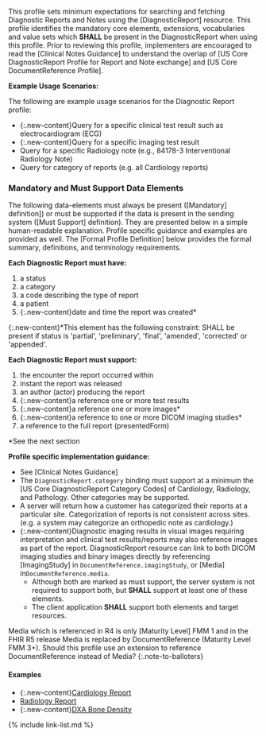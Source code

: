 ﻿
This profile sets minimum expectations for searching and fetching Diagnostic Reports and Notes using the [DiagnosticReport] resource. This profile identifies the mandatory core elements, extensions, vocabularies and value sets which **SHALL** be present in the DiagnosticReport when using this profile. Prior to reviewing this profile, implementers are encouraged to read the [Clinical Notes Guidance] to understand the overlap of [US Core DiagnosticReport Profile for Report and Note exchange] and [US Core DocumentReference Profile].

**Example Usage Scenarios:**

The following are example usage scenarios for the Diagnostic Report profile:

-   {:.new-content}Query for a specific clinical test result such as electrocardiogram (ECG)
-   {:.new-content}Query for a specific imaging test result
-   Query for a specific Radiology note (e.g., 84178-3 Interventional Radiology Note)
-   Query for category of reports (e.g. all Cardiology reports)


### Mandatory and Must Support Data Elements

The following data-elements must always be present ([Mandatory] definition]) or must be supported if the data is present in the sending system ([Must Support] definition). They are presented below in a simple human-readable explanation.  Profile specific guidance and examples are provided as well.  The [Formal Profile Definition] below provides the  formal summary, definitions, and  terminology requirements.  

**Each Diagnostic Report must have:**

1.  a status
1.  a category
1.  a code describing the type of report
1.  a patient
1.  {:.new-content}date and time the report was created*

{:.new-content}*This element has the following constraint: SHALL be present if status is
'partial', 'preliminary', 'final', 'amended', 'corrected' or 'appended'.

**Each Diagnostic Report must support:**

1.  the encounter the report occurred within
1.  instant the report was released
1.  an author (actor) producing the report
2.  {:.new-content}a reference one or more test results
2.  {:.new-content}a reference one or more images*
3.  {:.new-content}a reference to one or more DICOM imaging studies*
4.  a reference to the full report (presentedForm)

*See the next section

**Profile specific implementation guidance:**

- See [Clinical Notes Guidance]
- The `DiagnosticReport.category` binding must support at a minimum the [US Core DiagnosticReport Category Codes] of Cardiology, Radiology, and Pathology. Other categories may be supported.
- A server will return how a customer has categorized their reports at a particular site. Categorization of reports is not consistent across sites. (e.g. a system may categorize an orthopedic note as cardiology.)
-  {:.new-content}Diagnostic imaging results in visual images requiring interpretation and clinical test results/reports may also reference images as part of the report. DiagnosticReport resource can link to both DICOM imaging studies and binary images directly by referencing [ImagingStudy] in `DocumentReference.imagingStudy`, or [Media]  in`DocumentReference.media`.
   *   Although both are marked as must support, the server system is not required to support both, but **SHALL** support at least one of these elements.
   * The client application **SHALL** support both elements and target resources.

Media which is referenced in R4 is only [Maturity Level] FMM 1 and in the FHIR R5 release Media is replaced by DocumentReference (Maturity Level FMM 3+).  Should this profile use an extension to reference DocumentReference instead of Media?
{:.note-to-balloters}

#### Examples

- {:.new-content}[Cardiology Report](DiagnosticReport-cardiology-report.html)
- [Radiology Report](DiagnosticReport-chest-xray-report.html)
- {:.new-content}[DXA Bone Density](DiagnosticReport-bone-density-report.html)

{% include link-list.md %}
